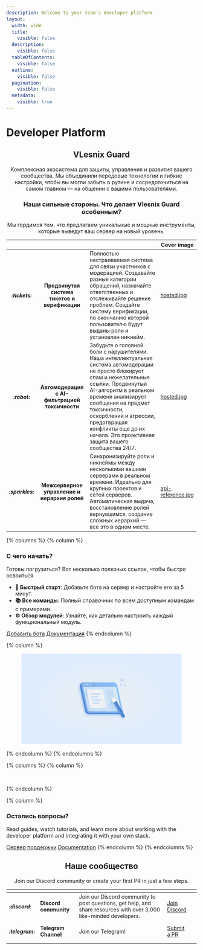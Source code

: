 ```yaml
---
description: Welcome to your team’s developer platform
layout:
  width: wide
  title:
    visible: false
  description:
    visible: false
  tableOfContents:
    visible: false
  outline:
    visible: false
  pagination:
    visible: false
  metadata:
    visible: true
---
```


# Developer Platform

<h2 align="center">VLesnix Guard</h2>

<p align="center">Комплексная экосистема для защиты, управления и развития вашего сообщества. Мы объединили передовые технологии и гибкие настройки, чтобы вы могли забыть о рутине и сосредоточиться на самом главном — на общении с вашими пользователями.</p>

<p align="center"></p>

<h3 align="center">Наши сильные стороны. Что делает Vlesnix Guard особенным?</h3>

<p align="center">Мы гордимся тем, что предлагаем уникальные и мощные инструменты, которые выведут ваш сервер на новый уровень.</p>

<table data-view="cards"><thead><tr><th align="center"></th><th align="center"></th><th></th><th data-hidden data-card-cover data-type="image">Cover image</th></tr></thead><tbody><tr><td align="center"><h4><i class="fa-tickets">:tickets:</i></h4></td><td align="center"><strong>Продвинутая система тикетов и верификации</strong></td><td>Полностью настраиваемая система для связи участников с модерацией. Создавайте разные категории обращений, назначайте ответственных и отслеживайте решение проблем. Создайте систему верификации, по окончанию которой пользователю будут выданы роли и установлен никнейм.</td><td><a href=".gitbook/assets/hosted.jpg">hosted.jpg</a></td></tr><tr><td align="center"><h4><i class="fa-robot">:robot:</i></h4></td><td align="center"><strong>Автомодерация с AI-фильтрацией токсичности</strong></td><td>Забудьте о головной боли с нарушителями. Наша интеллектуальная система автомодерации не просто блокирует спам и нежелательные ссылки. Продвинутый AI-алгоритм в реальном времени анализирует сообщения на предмет токсичности, оскорблений и агрессии, предотвращая конфликты еще до их начала. Это проактивная защита вашего сообщества 24/7.</td><td><a href=".gitbook/assets/hosted.jpg">hosted.jpg</a></td></tr><tr><td align="center"><h4><i class="fa-sparkles">:sparkles:</i></h4></td><td align="center"><strong>Межсерверное управление и иерархия ролей</strong></td><td>Синхронизируйте роли и никнеймы между несколькими вашими серверами в реальном времени. Идеально для крупных проектов и сетей серверов. Автоматическая выдача, восстановление ролей вернувшимся, создание сложных иерархий — все это в одном месте.</td><td><a href=".gitbook/assets/api-reference.jpg">api-reference.jpg</a></td></tr></tbody></table>

{% columns %}
{% column %}
### С чего начать?

Готовы погрузиться? Вот несколько полезных ссылок, чтобы быстро освоиться.

* **🚀 Быстрый старт**: Добавьте бота на сервер и настройте его за 5 минут.
* **📚 Все команды**: Полный справочник по всем доступным командам с примерами.
* **⚙️ Обзор модулей**: Узнайте, как детально настроить каждый функциональный модуль.

<a href="https://template.gitbook.com/space-product-docs" class="button primary" data-icon="rocket-launch">Добавить бота</a> <a href="https://template.gitbook.com/space-api-reference" class="button secondary" data-icon="gitbook">Документация</a>
{% endcolumn %}

{% column %}
<figure><img src=".gitbook/assets/no-code.jpg" alt=""><figcaption></figcaption></figure>
{% endcolumn %}
{% endcolumns %}

{% columns %}
{% column %}
<figure><img src="https://gitbookio.github.io/onboarding-template-images/placeholder.png" alt=""><figcaption></figcaption></figure>
{% endcolumn %}

{% column %}
### Остались вопросы?

Read guides, watch tutorials, and learn more about working with the developer platform and integrating it with your own stack.

<a href="https://template.gitbook.com/space-help-center" class="button primary" data-icon="book-open">Сервер поддержки</a> <a href="https://template.gitbook.com/space-product-docs" class="button secondary" data-icon="book">Documentation</a>
{% endcolumn %}
{% endcolumns %}

<h2 align="center">Наше сообщество</h2>

<p align="center">Join our Discord community or create your first PR in just a few steps.</p>

<table data-card-size="large" data-view="cards"><thead><tr><th></th><th></th><th></th><th></th><th data-hidden data-card-cover data-type="files"></th></tr></thead><tbody><tr><td><h4><i class="fa-discord">:discord:</i></h4></td><td><strong>Discord community</strong></td><td>Join our Discord community to post questions, get help, and share resources with over 3,000 like-minded developers.</td><td><a href="https://www.gitbook.com/" class="button secondary">Join Discord</a></td><td></td></tr><tr><td><h4><i class="fa-telegram">:telegram:</i></h4></td><td><strong>Telegram Channel</strong></td><td>Join our Telegram!</td><td><a href="https://www.gitbook.com/" class="button secondary">Submit a PR</a></td><td></td></tr></tbody></table>
